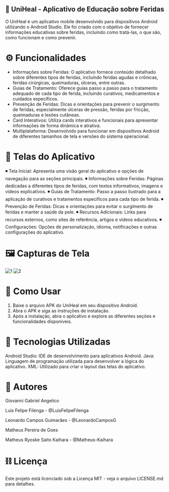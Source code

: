 ## 🏥 UniHeal - Aplicativo de Educação sobre Feridas
O UniHeal é um aplicativo mobile desenvolvido para dispositivos Android utilizando o Android Studio. Ele foi criado com o objetivo de fornecer informações educativas sobre feridas, incluindo como tratá-las, o que são, como funcionam e como prevenir.

# ⚙ Funcionalidades
- Informações sobre Feridas: O aplicativo fornece conteúdo detalhado sobre diferentes tipos de feridas, incluindo feridas agudas e crônicas, feridas cirúrgicas, queimaduras, úlceras, entre outras.
- Guias de Tratamento: Oferece guias passo a passo para o tratamento adequado de cada tipo de ferida, incluindo curativos, medicamentos e cuidados específicos.
- Prevenção de Feridas: Dicas e orientações para prevenir o surgimento de feridas, especialmente úlceras de pressão, feridas por fricção, queimaduras e lesões cutâneas.
- Card Interativos: Utiliza cards interativos e funcionais para apresentar informações de forma dinâmica e atrativa.
- Multiplataforma: Desenvolvido para funcionar em dispositivos Android de diferentes tamanhos de tela e versões do sistema operacional.

# 📲 Telas do Aplicativo
 ◾ Tela Inicial: Apresenta uma visão geral do aplicativo e opções de navegação para as seções principais.
 ◾ Informações sobre Feridas: Páginas dedicadas a diferentes tipos de feridas, com textos informativos, imagens e vídeos explicativos.
 ◾ Guias de Tratamento: Passo a passo ilustrado para a aplicação de curativos e tratamentos específicos para cada tipo de ferida.
 ◾ Prevenção de Feridas: Dicas e orientações para evitar o surgimento de feridas e manter a saúde da pele.
 ◾ Recursos Adicionais: Links para recursos externos, como sites de referência, artigos e vídeos educativos.
 ◾ Configurações: Opções de personalização, idioma, notificações e outras configurações do aplicativo.
 
# 🖼 Capturas de Tela


![1](https://github.com/Matheus-Kaihara/UniHeal/assets/134160673/06828d74-ae7b-4d4f-9700-a49e7451d38a)
![2](https://github.com/Matheus-Kaihara/UniHeal/assets/134160673/162aaf9e-1be0-465f-9548-523403233557)


# 📝 Como Usar
1. Baixe o arquivo APK do UniHeal em seu dispositivo Android.
2. Abra o APK e siga as instruções de instalação.
3. Após a instalação, abra o aplicativo e explore as diferentes seções e funcionalidades disponíveis.

# 🧩 Tecnologias Utilizadas
Android Studio: IDE de desenvolvimento para aplicativos Android.
Java: Linguagem de programação utilizada para desenvolver a lógica do aplicativo.
XML: Utilizado para criar o layout das telas do aplicativo.

# 🔰 Autores 

Giovanni Gabriel Angelico

Luis Felipe Filenga - @LuisFelipeFilenga

Leonardo Campos Guimarães - @LeonardoCamposG

Matheus Pereira de Goes

Matheus Ryoske Saito Kaihara - @Matheus-Kaihara


# ⛓ Licença
Este projeto está licenciado sob a Licença MIT - veja o arquivo LICENSE.md para detalhes.
